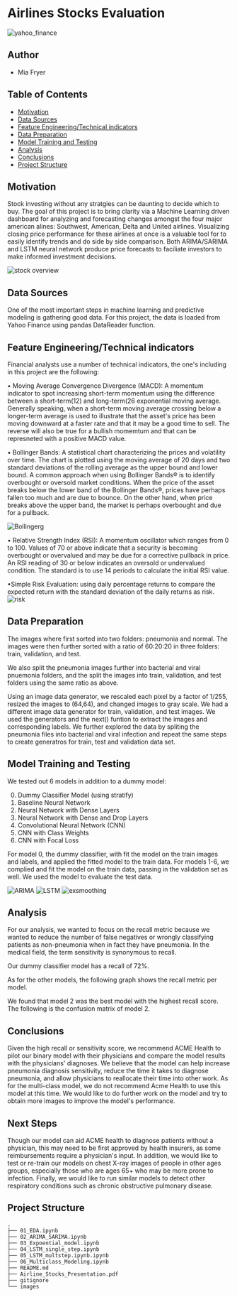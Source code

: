 # Airlines Stocks Evaluation 

![yahoo_finance](/images/yahoo_log.png)

## Author
* Mia Fryer

## Table of Contents
* [Motivation](#Motivation)
* [Data Sources](#Data_Sources)
* [Feature Engineering/Technical indicators](#Feature_Engineering_Technical_indicators)
* [Data Preparation](#data-preparation)
* [Model Training and Testing](#model-training-and-testing)
* [Analysis](#analysis)
* [Conclusions](#conclusions)
* [Project Structure](#project-structure)

## Motivation
Stock investing without any stratgies can be daunting to decide which to buy. The goal of this project is to bring clarity via a Machine Learning driven dashboard for analyzing and forecasting changes amongst the four major american alines: Southwest, American, Delta and United airlines. Visualizing closing price performance for these airlines at once is a valuable tool for to easily identify trends and do side by side comparison.  Both ARIMA/SARIMA and LSTM neural network produce price forecasts to faciliate investors to make informed investment decisions.

![stock overview](./images/overview.png)


## Data Sources
One of the most important steps in machine learning and predictive modeling is gathering good data. For this project, the data is loaded from Yahoo Finance using pandas DataReader function.

## Feature Engineering/Technical indicators
Financial analysts use a number of technical indicators, the one's including in this project are the following: 

• Moving Average Convergence Divergence (MACD): A momentum indicator to spot increasing short-term momentum using the difference between a short-term(12) and long-term(26 exponential moving average. Generally speaking, when a short-term moving average crossing below a longer-term average is used to illustrate that the asset's price has been moving downward at a faster rate and that it may be a good time to sell. The reverse will also be true for a bullish momemtum and that can be represneted with a positive MACD value. 

• Bollinger Bands: A statistical chart characterizing the prices and volatility over time. The chart is plotted using the moving average of 20 days and two standard deviations of the rolling average as the upper bound and lower bound. A common approach when using Bollinger Bands® is to identify overbought or oversold market conditions. When the price of the asset breaks below the lower band of the Bollinger Bands®, prices have perhaps fallen too much and are due to bounce. On the other hand, when price breaks above the upper band, the market is perhaps overbought and due for a pullback.

![Bollingerg](./images/Bollingerg.png)

• Relative Strength Index (RSI): A momentum oscillator which ranges from 0 to 100. Values of 70 or above indicate that a security is becoming overbought or overvalued and may be due for a corrective pullback in price. An RSI reading of 30 or below indicates an oversold or undervalued condition. The standard is to use 14 periods to calculate the initial RSI value. 


•Simple Risk Evaluation: using daily percentage returns to compare the expected return with the standard deviation of the daily returns as risk.
![risk](./images/risk.png)

## Data Preparation
The images where first sorted into two folders: pneumonia and normal. The images were then further sorted with a ratio of 60:20:20 in three folders: train, validation, and test. 

We also split the pneumonia images further into bacterial and viral pnuemonia folders, and the split the images into train, validation, and test folders using the same ratio as above.

Using an image data generator, we rescaled each pixel by a factor of 1/255, resized the images to (64,64), and changed images to gray scale. We had a different image data generator for train, validation, and test images. We used the generators and the next() funtion to extract the images and corresponding labels. We further explored the data by spliting the pneumonia files into bacterial and viral infection and repeat the same steps to create generatros for train, test and validation data set. 

## Model Training and Testing
We tested out 6 models in addition to a dummy model:

<ol start="0">
  <li> Dummy Classifier Model (using stratify)</li>
  <li>Baseline Neural Network</li>
  <li>Neural Network with Dense Layers</li>
  <li>Neural Network with Dense and Drop Layers</li>
  <li>Convolutional Neural Network (CNN)</li>
  <li>CNN with Class Weights</li>
  <li>CNN with Focal Loss</li>
</ol>

For model 0, the dummy classifier, with fit the model on the train images and labels, and applied the fitted model to the train data. For models 1-6, we complied and fit the model on the train data, passing in the validation set as well. We used the model to evaluate the test data.

![ARIMA](./images/ARIMA.png)
![LSTM](./images/LSTM.png)
![exsmoothing](./images/exsmoothing.png)

## Analysis
For our analysis, we wanted to focus on the recall metric because we wanted to reduce the number of false negatives or wrongly classifying patients as non-pneumonia when in fact they have pneumonia. In the medical field, the term sensitivity is synonymous to recall.

Our dummy classifier model has a recall of 72%.

As for the other models, the following graph shows the recall metric per model.

We found that model 2 was the best model with the highest recall score. The following is the confusion matrix of model 2.




## Conclusions
Given the high recall or sensitivity score, we recommend ACME Health to pilot our binary model with their physicians and compare the model results with the physicians' diagnoses. We believe that the model can help increase pneumonia diagnosis sensitivity, reduce the time it takes to diagnose pneumonia, and allow physicians to reallocate their time into other work. As for the multi-class model, we do not recommend Acme Health to use this model at this time. We would like to do further work on the model and try to obtain more images to improve the model's performance.

## Next Steps
Though our model can aid ACME health to diagnose patients without a physician, this may need to be first approved by health insurers, as some reimbursements require a physician's input. In addition, we would like to test or re-train our models on chest X-ray images of people in other ages groups, especially those who are ages 65+ who may be more prone to infection. Finally, we would like to run similar models to detect other respiratory conditions such as chronic obstructive pulmonary disease.

## Project Structure
```
.
├── 01_EDA.ipynb
├── 02_ARIMA_SARIMA.ipynb 
├── 03_Expoential_model.ipynb  
├── 04_LSTM_single_step.ipynb
├── 05_LSTM_multstep.ipynb.ipynb
├── 06_Multiclass_Modeling.ipynb
├── README.md
├── Airline_Stocks_Presentation.pdf
├── gitignore
└── images
 
   
```
